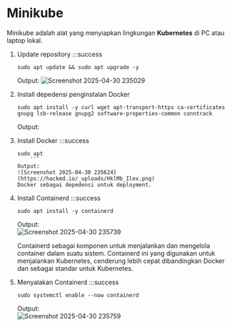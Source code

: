 # Minikube 
Minikube adalah alat yang menyiapkan lingkungan **Kubernetes** di PC atau laptop lokal.
1. Update repository
    :::success
    ```
    sudo apt update && sudo apt upgrade -y
    ```
    Output:
    ![Screenshot 2025-04-30 235029](https://hackmd.io/_uploads/HycfluLgel.png)

2. Install depedensi penginstalan Docker
    ```
    sudo apt install -y curl wget apt-transport-https ca-certificates gnupg lsb-release gnupg2 software-properties-common conntrack
    ```
    Output:

3. Install Docker
    :::success
    ```
    sudo apt
        ```
    Output:
    ![Screenshot 2025-04-30 235624](https://hackmd.io/_uploads/HklMb_Ilex.png)
    Docker sebagai depedensi untuk deployment.

4. Install Containerd
    :::success
    ```
    sudo apt install -y containerd
    ```
    Output:</br>
    ![Screenshot 2025-04-30 235739](https://hackmd.io/_uploads/ry1SW_Iele.png) </br>
   
    Containerd sebagai komponen untuk menjalankan dan mengelola container dalam suatu sistem. Containerd ini yang digunakan untuk menjalankan Kubernetes, cenderung lebih cepat dibandingkan Docker dan sebagai standar untuk Kubernetes.

6. Menyalakan Containerd
    :::success
    ```
    sudo systemctl enable --now containerd
    ```
    Output:</br>
    ![Screenshot 2025-04-30 235759](https://hackmd.io/_uploads/SJEvZOUlgg.png)
